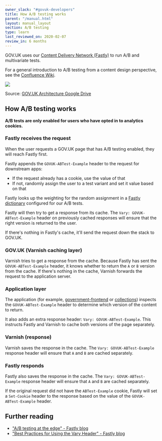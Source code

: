 ```yaml
---
owner_slack: "#govuk-developers"
title: How A/B testing works
parent: "/manual.html"
layout: manual_layout
section: A/B testing
type: learn
last_reviewed_on: 2020-02-07
review_in: 6 months
---
```


GOV.UK uses our [Content Delivery Network (Fastly)][cdn] to run A/B and multivariate tests.

For a general introduction to A/B testing from a content design perspective, see the [Confluence Wiki](https://bit.ly/AB-testing-GOVUK).

[cdn]: https://docs.publishing.service.gov.uk/manual/cdn.html

![](https://docs.google.com/drawings/d/e/2PACX-1vR67bcDfNDaa4buyKGKQev0xUsjcD9RzjNCjWGhr0HJtXRmSNaltPJotXjwmKUmZj0ZH_B2xAymEYbV/pub?w=1330&h=517)

Source: [GOV.UK Architecture Google Drive](https://docs.google.com/drawings/d/1rx4brKZBzj-9q3evkiUw2MbqwqTYWkc0Lku6u3cLXqU/edit)

## How A/B testing works

**A/B tests are only enabled for users who have opted in to analytics cookies.**

### Fastly receives the request

When the user requests a GOV.UK page that has A/B testing enabled, they will reach Fastly first.

Fastly appends the `GOVUK-ABTest-Example` header to the request for downstream apps:

- If the request already has a cookie, use the value of that
- If not, randomly assign the user to a test variant and set it value based on that

Fastly looks up the weighting for the random assignment in a [Fastly dictionary][dicts] configured for our A/B tests.

Fastly will then try to get a response from its cache. The `Vary: GOVUK-ABTest-Example` header on previously cached responses will ensure that the right version is returned to the user.

If there's nothing in Fastly's cache, it'll send the request down the stack to GOV.UK.

[dicts]: https://docs.fastly.com/guides/edge-dictionaries/

### GOV.UK (Varnish caching layer)

Varnish tries to get a response from the cache. Because Fastly has sent the `GOVUK-ABTest-Example` header, it knows whether to return the `A` or `B` version from the cache. If there's nothing in the cache, Varnish forwards the request to the application server.

### Application layer

The application (for example, [government-frontend](/apps/government-frontend.html) or [collections](/apps/collections.html)) inspects the `GOVUK-ABTest-Example` header to determine which version of the content to return.

It also adds an extra response header: `Vary: GOVUK-ABTest-Example`. This instructs Fastly and Varnish to cache both versions of the page separately.

### Varnish (response)

Varnish saves the response in the cache. The `Vary: GOVUK-ABTest-Example` response header will ensure that `A` and `B` are cached separately.

### Fastly responds

Fastly also saves the response in the cache. The `Vary: GOVUK-ABTest-Example` response header will ensure that `A` and `B` are cached separately.

If the original request did not have the `ABTest-Example` cookie, Fastly will set a `Set-Cookie` header to the response based on the value of the `GOVUK-ABTest-Example` header.

## Further reading

- ["A/B testing at the edge" - Fastly blog](https://www.fastly.com/blog/ab-testing-edge)
- ["Best Practices for Using the Vary Header" - Fastly blog](https://www.fastly.com/blog/best-practices-for-using-the-vary-header)

[fastly]: https://www.fastly.com/
[pass-folder]: https://github.com/alphagov/govuk-secrets/tree/master/pass

